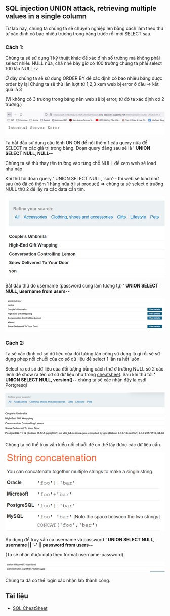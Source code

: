 ## SQL injection UNION attack, retrieving multiple values in a single column

Từ lab này, chúng ta chúng ta sẽ chuyên nghiệp lên bằng cách làm theo thứ tự xác định có bao nhiêu trường trong bảng trước rồi mới SELECT sau.

### Cách 1:

Chúng ta sẽ sử dụng 1 kỹ thuật khác để xác định số trường mà không phải select nhiều NULL nữa, chã nhẽ bây giờ có 100 trường chúng ta phải select 100 lần NULL :v

Ở đây chúng ta sẽ sử dụng ORDER BY để xác định có bao nhiêu bảng được order by lại
Chúng ta sẽ thử lần lượt từ 1,2,3 xem web bị error ở đâu => kết quả là 3

(Vì không có 3 trường trong bảng nên web sẽ bị error, từ đó ta xác định có 2 trường.)

![](imgs/9.png?raw=true)

Ta bắt đầu sử dụng câu lệnh UNION để nối thêm 1 câu query nữa để SELECT ra các giá trị trong bảng.
Đoạn query đằng sau sẽ là **' UNION SELECT NULL, NULL--**

Chúng ta sẽ thử thay tên trường vào từng chỗ NULL để xem web sẽ load như nào

Khi thử tới đoạn query ' UNION SELECT NULL, ‘son’-- thì web sẽ load như sau (nó đã có thêm 1 hàng nữa ở list product) => chúng ta sẽ select ở trường NULL thứ 2 để lấy ra các data cần tìm.

![](imgs/10.png?raw=true)

Bắt đầu thử dò username (password cũng làm tương tự)
**‘ UNION SELECT NULL, username from users--**

![](imgs/11.png?raw=true)

### Cách 2:

Ta sẽ xác định cơ sở dữ liệu của đối tượng tấn công sử dụng là gì rồi sẽ sử dụng phép nối chuỗi của cơ sở dữ liệu để select 1 lần ra hết luôn.

Select ra cơ sở dữ liệu của đối tượng bằng cách thử ở trường NULL số 2 các lệnh để show ra tên cơ sở dữ liệu như trong [cheatsheet](https://portswigger.net/web-security/sql-injection/cheat-sheet).
Sau khi thử tới **' UNION SELECT NULL, version()--** chúng ta sẽ xác nhận đây là csdl Portgresql

![](imgs/12.png?raw=true)

Chúng ta có thể truy vấn kiểu nối chuỗi để có thể lấy được các dữ liệu cần.

![](imgs/13.png?raw=true)

Áp dụng để truy vấn cả username và password
**' UNION SELECT NULL, username || '-' || password from users--**

(Ta sẽ nhận được data theo format username-password)

![](imgs/14.png?raw=true)

Chúng ta đã có thể login xác nhận lab thành công.

## Tài liệu
- [SQL CheatSheet](https://portswigger.net/web-security/sql-injection/cheat-sheet)

